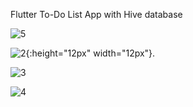 Flutter To-Do List App with Hive database


![5](https://github.com/user-attachments/assets/e919ecbb-d3ca-4d95-a9cc-f9c020d6da11)


![2](https://github.com/user-attachments/assets/1f357c9d-cd5d-40f7-a562-04b0f6a55b85){:height="12px" width="12px"}.


![3](https://github.com/user-attachments/assets/d23b6e77-067f-498f-9253-a6e6bbd73569)

![4](https://github.com/user-attachments/assets/61ce2651-4e0d-4c7d-aad2-6784a1959eb7)

